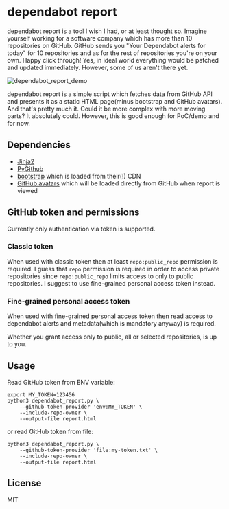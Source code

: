 # dependabot report

dependabot report is a tool I wish I had, or at least thought so. Imagine
yourself working for a software company which has more than 10 repositories on
GitHub. GitHub sends you "Your Dependabot alerts for today" for 10 repositories
and as for the rest of repositories you're on your own. Happy click through!
Yes, in ideal world everything would be patched and updated immediately.
However, some of us aren't there yet.

![dependabot_report_demo][dependabot_report_demo]

dependabot report is a simple script which fetches data from GitHub API and
presents it as a static HTML page(minus bootstrap and GitHub avatars). And
that's pretty much it. Could it be more complex with more moving parts? It
absolutely could. However, this is good enough for PoC/demo and for now.

## Dependencies

* [Jinja2]
* [PyGithub]
* [bootstrap] which is loaded from their(!) CDN
* [GitHub avatars] which will be loaded directly from GitHub when report is
  viewed

## GitHub token and permissions

Currently only authentication via token is supported.

### Classic token

When used with classic token then at least `repo:public_repo` permission is
required. I guess that `repo` permission is required in order to access private
repositories since `repo:public_repo` limits access to only to public
repositories. I suggest to use fine-grained personal access token instead.

### Fine-grained personal access token

When used with fine-grained personal access token then read access to
dependabot alerts and metadata(which is mandatory anyway) is required.

Whether you grant access only to public, all or selected repositories, is up to
you.

## Usage

Read GitHub token from ENV variable:

```
export MY_TOKEN=123456
python3 dependabot_report.py \
    --github-token-provider 'env:MY_TOKEN' \
    --include-repo-owner \
    --output-file report.html
```

or read GitHub token from file:

```
python3 dependabot_report.py \
    --github-token-provider 'file:my-token.txt' \
    --include-repo-owner \
    --output-file report.html
```

## License

MIT

[Jinja2]: https://pypi.org/project/Jinja2/
[PyGithub]: https://pypi.org/project/PyGithub/
[bootstrap]: https://getbootstrap.com
[GitHub avatars]: https://docs.github.com/en/account-and-profile/setting-up-and-managing-your-github-profile/customizing-your-profile/personalizing-your-profile
[dependabot_report_demo]: ../assets/dependabot_report_demo.png?raw=true
